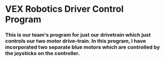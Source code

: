 # VEX Robotics Driver Control Program
### This is our team's program for just our drivetrain which just controls our two motor drive-train. In this program, I have incorporated two separate blue motors which are controlled by the joysticks on the controller. 

